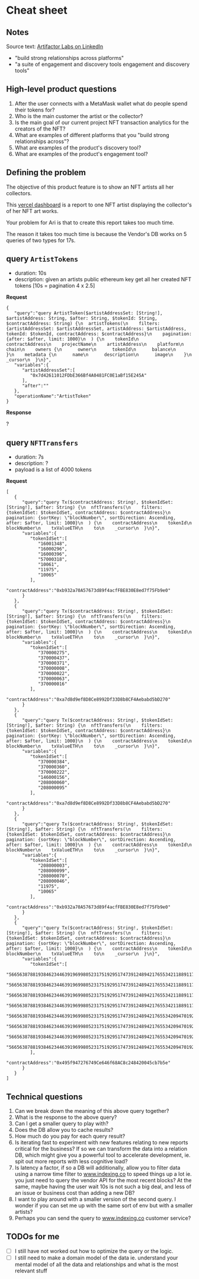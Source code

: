 # Cheat sheet

## Notes

Source text: [Artifactor Labs on LinkedIn](https://www.linkedin.com/company/artifactorlabs/)

- "build strong relationships across platforms"
- "a suite of engagement and discovery tools engagement and discovery tools"

## High-level product questions

1. After the user connects with a MetaMask wallet what do people spend their tokens for?
2. Who is the main customer the artist or the collector?
3. Is the main goal of our current project NFT transaction analytics for the creators of the NFT?
4. What are examples of different platforms that you "build strong relationships
  across"?
5. What are examples of the product's discovery tool?
6. What are examples of the product's engagement tool?


## Defining the problem

The objective of this product feature is to show an NFT artists all her collectors.

This [vercel dashboard](https://mvp-git-boris-demo-artifactor.vercel.app/dashboard) is a report to one NFT artist displaying the collector's of her NFT art works.

Your problem for Ari is that to create this report takes too much time. 

The reason it takes too much time is because the Vendor's DB works on 5 queries
of two types for 17s.


## query `ArtistTokens` 

- duration: 10s
- description: given an artists public ethereum key get all her created NFT tokens [10s = pagination 4 x 2.5] 

**Request**

```
{
   "query":"query ArtistToken($artistAddressSet: [String!], $artistAddress: String, $after: String, $tokenId: String, $contractAddress: String) {\n  artistTokens(\n    filters: {artistAddressSet: $artistAddressSet, artistAddress: $artistAddress, tokenId: $tokenId, contractAddress: $contractAddress}\n    pagination: {after: $after, limit: 1000}\n  ) {\n    tokenId\n    contractAddress\n    projectName\n    artistAddress\n    platform\n    chain\n    owners {\n      owner\n      tokenId\n      balance\n    }\n    metadata {\n      name\n      description\n      image\n    }\n    _cursor\n  }\n}",
   "variables":{
      "artistAddressSet":[
         "0x7d42611012FDbE366Bf4A0481FC0E1aBf15E245A"
      ],
      "after":""
   },
   "operationName":"ArtistToken"
}
```

**Response**

?


## query `NFTTransfers` 

- duration: 7s
- description: ?
- payload is a list of 4000 tokens

**Request**

```
[
   {
      "query":"query Tx($contractAddress: String!, $tokenIdSet: [String!], $after: String) {\n  nftTransfers(\n    filters: {tokenIdSet: $tokenIdSet, contractAddress: $contractAddress}\n    pagination: {sortKey: \"blockNumber\", sortDirection: Ascending, after: $after, limit: 1000}\n  ) {\n    contractAddress\n    tokenId\n    blockNumber\n    txValueETH\n    to\n    _cursor\n  }\n}",
      "variables":{
         "tokenIdSet":[
            "16001348",
            "16000296",
            "16000396",
            "57000318",
            "10061",
            "11975",
            "10065"
         ],
         "contractAddress":"0xb932a70A57673d89f4acfFBE830E8ed7f75Fb9e0"
      }
   },
   {
      "query":"query Tx($contractAddress: String!, $tokenIdSet: [String!], $after: String) {\n  nftTransfers(\n    filters: {tokenIdSet: $tokenIdSet, contractAddress: $contractAddress}\n    pagination: {sortKey: \"blockNumber\", sortDirection: Ascending, after: $after, limit: 1000}\n  ) {\n    contractAddress\n    tokenId\n    blockNumber\n    txValueETH\n    to\n    _cursor\n  }\n}",
      "variables":{
         "tokenIdSet":[
            "370000275",
            "370000437",
            "370000371",
            "370000008",
            "370000022",
            "370000063",
            "370000016"
         ],
         "contractAddress":"0xa7d8d9ef8D8Ce8992Df33D8b8CF4Aebabd5bD270"
      }
   },
   {
      "query":"query Tx($contractAddress: String!, $tokenIdSet: [String!], $after: String) {\n  nftTransfers(\n    filters: {tokenIdSet: $tokenIdSet, contractAddress: $contractAddress}\n    pagination: {sortKey: \"blockNumber\", sortDirection: Ascending, after: $after, limit: 1000}\n  ) {\n    contractAddress\n    tokenId\n    blockNumber\n    txValueETH\n    to\n    _cursor\n  }\n}",
      "variables":{
         "tokenIdSet":[
            "370000384",
            "370000360",
            "370000222",
            "146000156",
            "208000060",
            "208000095"
         ],
         "contractAddress":"0xa7d8d9ef8D8Ce8992Df33D8b8CF4Aebabd5bD270"
      }
   },
   {
      "query":"query Tx($contractAddress: String!, $tokenIdSet: [String!], $after: String) {\n  nftTransfers(\n    filters: {tokenIdSet: $tokenIdSet, contractAddress: $contractAddress}\n    pagination: {sortKey: \"blockNumber\", sortDirection: Ascending, after: $after, limit: 1000}\n  ) {\n    contractAddress\n    tokenId\n    blockNumber\n    txValueETH\n    to\n    _cursor\n  }\n}",
      "variables":{
         "tokenIdSet":[
            "208000003",
            "208000099",
            "208000070",
            "208000046",
            "11975",
            "10065"
         ],
         "contractAddress":"0xb932a70A57673d89f4acfFBE830E8ed7f75Fb9e0"
      }
   },
   {
      "query":"query Tx($contractAddress: String!, $tokenIdSet: [String!], $after: String) {\n  nftTransfers(\n    filters: {tokenIdSet: $tokenIdSet, contractAddress: $contractAddress}\n    pagination: {sortKey: \"blockNumber\", sortDirection: Ascending, after: $after, limit: 1000}\n  ) {\n    contractAddress\n    tokenId\n    blockNumber\n    txValueETH\n    to\n    _cursor\n  }\n}",
      "variables":{
         "tokenIdSet":[
            "56656387881938462344639196998052317519295174739124894217655342118891176329226",
            "56656387881938462344639196998052317519295174739124894217655342118891176329226",
            "56656387881938462344639196998052317519295174739124894217655342118891176329226",
            "56656387881938462344639196998052317519295174739124894217655342118891176329226",
            "56656387881938462344639196998052317519295174739124894217655342094701920518164",
            "56656387881938462344639196998052317519295174739124894217655342094701920518164",
            "56656387881938462344639196998052317519295174739124894217655342094701920518164",
            "56656387881938462344639196998052317519295174739124894217655342094701920518164"
         ],
         "contractAddress":"0x495f947276749Ce646f68AC8c248420045cb7b5e"
      }
   }
]
```

## Technical questions 

1. Can we break down the meaning of this above query together?
2. What is the response to the above query?
3. Can I get a smaller query to play with?
4. Does the DB allow you to cache results?
5. How much do you pay for each query result?
6. Is iterating fast to experiment with new features relating to new reports
   critical for the business? If so we can transform the data into a relation
   DB, which might give you a powerful tool to accelerate development, ie. spit
   out more reports with less cognitive load?
7. Is latency a factor, if so a DB will additionally, allow you to filter data
   using a narrow time filter to www.indexing.co to speed things up a lot ie.
   you just need to query the vendor API for the most recent blocks? At the
   same, maybe having the user wait 10s is not such a big deal, and less of an
   issue or business cost than adding a new DB? 
8. I want to play around with a smaller version of the second query. I wonder if
   you can set me up with the same sort of env but with a smaller artists?
9. Perhaps you can send the query to www.indexing.co customer service?

## TODOs for me

- [ ] I still have not worked out how to optimize the query or the logic.
- [ ] I still need to make a domain model of the data ie. understand your mental
  model of all the data and relationships and what is the most relevant stuff
